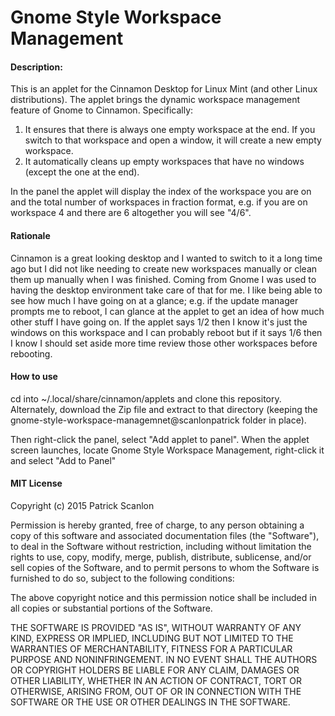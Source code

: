 Gnome Style Workspace Management
================================

#### Description:

This is an applet for the Cinnamon Desktop for Linux Mint (and other Linux distributions).  The applet brings the dynamic workspace management feature of Gnome to Cinnamon.  Specifically:

1. It ensures that there is always one empty workspace at the end. If you switch to that workspace and open a window, it will create a new empty workspace.
2. It automatically cleans up empty workspaces that have no windows (except the one at the end).

In the panel the applet will display the index of the workspace you are on and the total number of workspaces in fraction format, e.g. if you are on workspace 4 and there are 6 altogether you will see "4/6".

#### Rationale

Cinnamon is a great looking desktop and I wanted to switch to it a long time ago but I did not like needing to create new workspaces manually or clean them up manually when I was finished.  Coming from Gnome I was used to having the desktop environment take care of that for me.  I like being able to see how much I have going on at a glance; e.g. if the update manager prompts me to reboot, I can glance at the applet to get an idea of how much other stuff I have going on.  If the applet says 1/2 then I know it's just the windows on this workspace and I can probably reboot but if it says 1/6 then I know I should set aside more time review those other workspaces before rebooting.

#### How to use

cd into ~/.local/share/cinnamon/applets and clone this repository.  Alternately, download the Zip file and extract to that directory (keeping the gnome-style-workspace-managemnet@scanlonpatrick folder in place).

Then right-click the panel, select "Add applet to panel".  When the applet screen launches, locate Gnome Style Workspace Management, right-click it and select "Add to Panel"

#### MIT License 

Copyright (c) 2015 Patrick Scanlon


Permission is hereby granted, free of charge, to any person obtaining a copy of this software and associated documentation files (the "Software"), to deal in the Software without restriction, including without limitation the rights to use, copy, modify, merge, publish, distribute, sublicense, and/or sell copies of the Software, and to permit persons to whom the Software is furnished to do so, subject to the following conditions:

The above copyright notice and this permission notice shall be included in all copies or substantial portions of the Software.

THE SOFTWARE IS PROVIDED "AS IS", WITHOUT WARRANTY OF ANY KIND, EXPRESS OR IMPLIED, INCLUDING BUT NOT LIMITED TO THE WARRANTIES OF MERCHANTABILITY, FITNESS FOR A PARTICULAR PURPOSE AND NONINFRINGEMENT. IN NO EVENT SHALL THE AUTHORS OR COPYRIGHT HOLDERS BE LIABLE FOR ANY CLAIM, DAMAGES OR OTHER LIABILITY, WHETHER IN AN ACTION OF CONTRACT, TORT OR OTHERWISE, ARISING FROM, OUT OF OR IN CONNECTION WITH THE SOFTWARE OR THE USE OR OTHER DEALINGS IN THE SOFTWARE.

